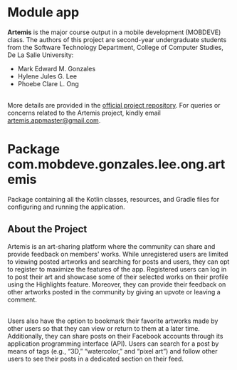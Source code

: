 # Module app

**Artemis** is the major course output in a mobile development (MOBDEVE) class. The authors of this project are second-year undergraduate students from the Software Technology Department, College of Computer Studies, De La Salle University:
- Mark Edward M. Gonzales
- Hylene Jules G. Lee
- Phoebe Clare L. Ong<br/> <br/>

More details are provided in the [official project repository](https://github.com/memgonzales/artemis-art-app). For queries or concerns related to the Artemis project, kindly email [artemis.appmaster@gmail.com](mailto:artemis.appmaster@gmail.com).

# Package com.mobdeve.gonzales.lee.ong.artemis

Package containing all the Kotlin classes, resources, and Gradle files for configuring and running the application.

## About the Project

Artemis is an art-sharing platform where the community can share and provide feedback on members' works. While unregistered users are limited to viewing posted artworks and searching for posts and users, they can opt to register to maximize the features of the app. Registered users can log in to post their art and showcase some of their selected works on their profile using the Highlights feature. Moreover, they can provide their feedback on other artworks posted in the community by giving an upvote or leaving a comment. <br/> <br/>

Users also have the option to bookmark their favorite artworks made by other users so that they can view or return to them at a later time. Additionally, they can share posts on their Facebook accounts through its application programming interface (API). Users can search for a post by means of tags (e.g., “3D,” “watercolor,” and “pixel art”) and follow other users to see their posts in a dedicated section on their feed.
